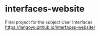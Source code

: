 # interfaces-website
Final project for the subject User Interfaces
https://langoyo.github.io/interfaces-website/
